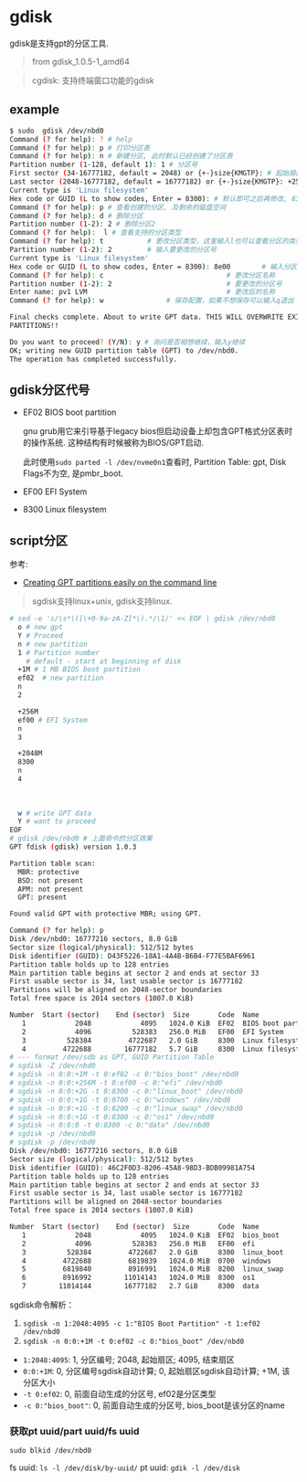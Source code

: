 # gdisk
gdisk是支持gpt的分区工具.

> from gdisk_1.0.5-1_amd64

> cgdisk: 支持终端窗口功能的gdisk

## example
```bash
$ sudo  gdisk /dev/nbd0
Command (? for help): ? # help
Command (? for help): p # 打印分区表
Command (? for help): n # 新建分区, 此时默认已经创建了分区表
Partition number (1-128, default 1): 1 # 分区号
First sector (34-16777182, default = 2048) or {+-}size{KMGTP}: # 起始扇区
Last sector (2048-16777182, default = 16777182) or {+-}size{KMGTP}: +256M # 新分区的大小
Current type is 'Linux filesystem'
Hex code or GUID (L to show codes, Enter = 8300): # 默认即可之后再修改, 8300是用于格式化成ext4/xfs等linux文件系统用的
Command (? for help): p # 查看创建的分区, 及剩余的磁盘空间
Command (? for help): d # 删除分区
Partition number (1-2): 2 # 删除分区2
Command (? for help):  l # 查看支持的分区类型
Command (? for help): t 　　　  　 # 更改分区类型，这里输入l也可以查看分区的类型
Partition number (1-2): 2 　　　　 # 输入要更改的分区号
Current type is 'Linux filesystem'
Hex code or GUID (L to show codes, Enter = 8300): 8e00　　　　 # 输入分区类型的编号 
Command (? for help): c                              # 更改分区名称
Partition number (1-2): 2                            # 要更改的分区号
Enter name: pv1 LVM                                  # 更改后的名称
Command (? for help): w 　　　　　　　　 # 保存配置，如果不想保存可以输入q退出

Final checks complete. About to write GPT data. THIS WILL OVERWRITE EXISTING
PARTITIONS!!

Do you want to proceed? (Y/N): y # 询问是否相想继续，输入y继续
OK; writing new GUID partition table (GPT) to /dev/nbd0.
The operation has completed successfully.
```

## gdisk分区代号
- EF02  BIOS boot partition

    gnu grub用它来引导基于legacy bios但启动设备上却包含GPT格式分区表时的操作系统. 这种结构有时候被称为BIOS/GPT启动.

    此时使用`sudo parted -l /dev/nvme0n1`查看时, Partition Table: gpt, Disk Flags不为空, 是pmbr_boot. 

- EF00  EFI System
- 8300  Linux filesystem

## script分区
参考:
- [Creating GPT partitions easily on the command line](https://suntong.github.io/blogs/2015/12/26/creating-gpt-partitions-easily-on-the-command-line/)

> sgdisk支持linux+unix, gdisk支持linux.

```bash
# sed -e 's/\s*\([\+0-9a-zA-Z]*\).*/\1/' << EOF | gdisk /dev/nbd0
  o # new gpt
  Y # Proceed
  n # new partition
  1 # Partition number
    # default - start at beginning of disk
  +1M # 1 MB BIOS boot partition
  ef02  # new partition
  n
  2

  +256M
  ef00 # EFI System
  n
  3

  +2048M
  8300
  n
  4
  
  
  
  w # write GPT data
  Y # want to proceed
EOF
# gdisk /dev/nbd0 # 上面命令的分区效果
GPT fdisk (gdisk) version 1.0.3

Partition table scan:
  MBR: protective
  BSD: not present
  APM: not present
  GPT: present

Found valid GPT with protective MBR; using GPT.

Command (? for help): p
Disk /dev/nbd0: 16777216 sectors, 8.0 GiB
Sector size (logical/physical): 512/512 bytes
Disk identifier (GUID): D43F5226-18A1-4A4B-B6B4-F77E5BAF6961
Partition table holds up to 128 entries
Main partition table begins at sector 2 and ends at sector 33
First usable sector is 34, last usable sector is 16777182
Partitions will be aligned on 2048-sector boundaries
Total free space is 2014 sectors (1007.0 KiB)

Number  Start (sector)    End (sector)  Size       Code  Name
   1            2048            4095   1024.0 KiB  EF02  BIOS boot partition
   2            4096          528383   256.0 MiB   EF00  EFI System
   3          528384         4722687   2.0 GiB     8300  Linux filesystem
   4         4722688        16777182   5.7 GiB     8300  Linux filesystem
# --- format /dev/sdb as GPT, GUID Partition Table
# sgdisk -Z /dev/nbd0
# sgdisk -n 0:0:+1M -t 0:ef02 -c 0:"bios_boot" /dev/nbd0
# sgdisk -n 0:0:+256M -t 0:ef00 -c 0:"efi" /dev/nbd0
# sgdisk -n 0:0:+2G -t 0:8300 -c 0:"linux_boot" /dev/nbd0
# sgdisk -n 0:0:+1G -t 0:0700 -c 0:"windows" /dev/nbd0
# sgdisk -n 0:0:+1G -t 0:8200 -c 0:"linux_swap" /dev/nbd0
# sgdisk -n 0:0:+1G -t 0:8300 -c 0:"os1" /dev/nbd0
# sgdisk -n 0:0:0 -t 0:8300 -c 0:"data" /dev/nbd0
# sgdisk -p /dev/nbd0
# sgdisk -p /dev/nbd0
Disk /dev/nbd0: 16777216 sectors, 8.0 GiB
Sector size (logical/physical): 512/512 bytes
Disk identifier (GUID): 46C2F0D3-8206-45A8-98D3-BDB09981A754
Partition table holds up to 128 entries
Main partition table begins at sector 2 and ends at sector 33
First usable sector is 34, last usable sector is 16777182
Partitions will be aligned on 2048-sector boundaries
Total free space is 2014 sectors (1007.0 KiB)

Number  Start (sector)    End (sector)  Size       Code  Name
   1            2048            4095   1024.0 KiB  EF02  bios_boot
   2            4096          528383   256.0 MiB   EF00  efi
   3          528384         4722687   2.0 GiB     8300  linux_boot
   4         4722688         6819839   1024.0 MiB  0700  windows
   5         6819840         8916991   1024.0 MiB  8200  linux_swap
   6         8916992        11014143   1024.0 MiB  8300  os1
   7        11014144        16777182   2.7 GiB     8300  data
```

sgdisk命令解析：
1. `sgdisk -n 1:2048:4095 -c 1:"BIOS Boot Partition" -t 1:ef02 /dev/nbd0`
1. `sgdisk -n 0:0:+1M -t 0:ef02 -c 0:"bios_boot" /dev/nbd0`

- `1:2048:4095`: 1, 分区编号; 2048, 起始扇区; 4095, 结束扇区
- `0:0:+1M`: 0, 分区编号sgdisk自动计算; 0, 起始扇区sgdisk自动计算; +1M, 该分区大小
- `-t 0:ef02`: 0, 前面自动生成的分区号, ef02是分区类型
- `-c 0:"bios_boot"`: 0, 前面自动生成的分区号, bios_boot是该分区的name

### 获取pt uuid/part uuid/fs uuid
`sudo blkid /dev/nbd0`

fs uuid: `ls -l /dev/disk/by-uuid/`
pt uuid: `gdik -l /dev/disk`